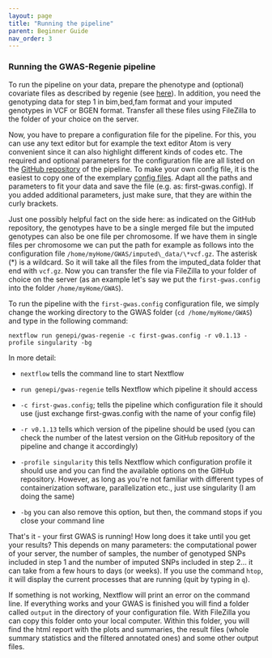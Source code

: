 ```yaml
---
layout: page
title: "Running the pipeline"
parent: Beginner Guide
nav_order: 3
---
```


### Running the GWAS-Regenie pipeline

To run the pipeline on your data, prepare the phenotype and (optional) covariate files as described by regenie (see [here](https://rgcgithub.github.io/regenie/options/#input)). In addition, you need the genotyping data for step 1 in bim,bed,fam format and your imputed genotypes in VCF or BGEN format. Transfer all these files using FileZilla to the folder of your choice on the server.

Now, you have to prepare a configuration file for the pipeline. For this, you can use any text editor but for example the text editor Atom is very convenient since it can also highlight different kinds of codes etc. The required and optional parameters for the configuration file are all listed on the [GitHub repository](https://github.com/genepi/gwas-regenie) of the pipeline. To make your own config file, it is the easiest to copy one of the exemplary [config files](https://github.com/genepi/gwas-regenie/tree/main/tests/configs). Adapt all the paths and parameters to fit your data and save the file (e.g. as: first-gwas.config). If you added additional parameters, just make sure, that they are within the curly brackets.

Just one possibly helpful fact on the side here: as indicated on the GitHub repository, the genotypes have to be a single merged file but the imputed genotypes can also be one file per chromosome. If we have them in single files per chromosome we can put the path for example as follows into the configuration file `/home/myHome/GWAS/imputed\_data/\*vcf.gz`. The asterisk (\*) is a wildcard. So it will take all the files from the imputed\_data folder that end with `vcf.gz`.
 Now you can transfer the file via FileZilla to your folder of choice on the server (as an example let's say we put the `first-gwas.config` into the folder `/home/myHome/GWAS`).

To run the pipeline with the `first-gwas.config` configuration file, we simply change the working directory to the GWAS folder (`cd /home/myHome/GWAS`) and type in the following command:
```
nextflow run genepi/gwas-regenie -c first-gwas.config -r v0.1.13 -profile singularity -bg
```
In more detail:

* `nextflow` tells the command line to start Nextflow

* `run genepi/gwas-regenie` tells Nextflow which pipeline it should access

* `-c first-gwas.config`; tells the pipeline which configuration file it should use (just exchange first-gwas.config with the name of your config file)

* `-r v0.1.13` tells which version of the pipeline should be used (you can check the number of the latest version on the GitHub repository of the pipeline and change it accordingly)

* `-profile singularity` this tells Nextflow which configuration profile it should use and you can find the available options on the GitHub repository. However, as long as you're not familiar with different types of containerization software, parallelization etc., just use singularity (I am doing the same)

* `-bg` you can also remove this option, but then, the command stops if you close your command line

That's it - your first GWAS is running! How long does it take until you get your results? This depends on many parameters: the computational power of your server, the number of samples, the number of genotyped SNPs included in step 1 and the number of imputed SNPs included in step 2… it can take from a few hours to days (or weeks). If you use the command `htop`, it will display the current processes that are running (quit by typing in `q`).

If something is not working, Nextflow will print an error on the command line. If everything works and your GWAS is finished you will find a folder called `output` in the directory of your configuration file. With FileZilla you can copy this folder onto your local computer. Within this folder, you will find the html report with the plots and summaries, the result files (whole summary statistics and the filtered annotated ones) and some other output files.
